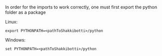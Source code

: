 In order for the imports to work correctly, one must first export the python folder as a package    

Linux:      
```
export PYTHONPATH=<pathToShakkibotti>/python
```

Windows:  
```
set PYTHONPATH=<pathToShakkibotti>/python
```